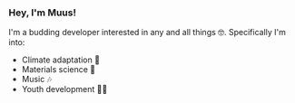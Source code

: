 ### Hey, I'm Muus!

I'm a budding developer interested in any and all things 🤓. Specifically I'm into:
* Climate adaptation 🌳
* Materials science 🔬
* Music 🎶
* Youth development 🧑‍🏫

